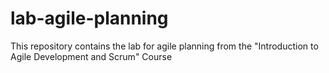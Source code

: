 # lab-agile-planning
This repository contains the lab for agile planning from the "Introduction to Agile Development and Scrum" Course
